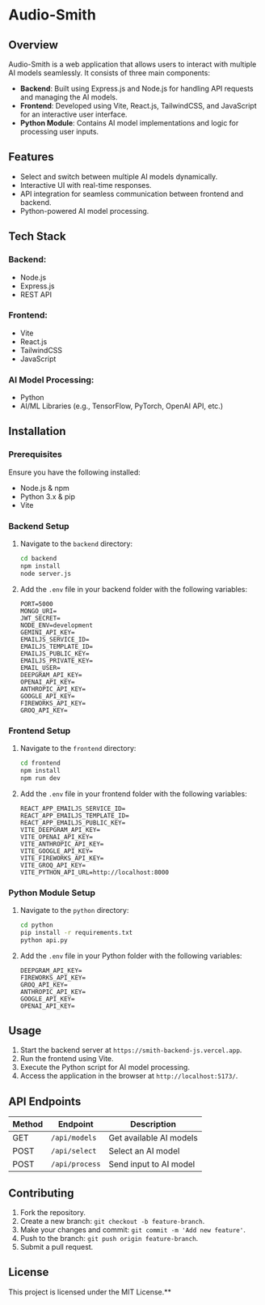 # Audio-Smith

## Overview
Audio-Smith is a web application that allows users to interact with multiple AI models seamlessly. It consists of three main components:
- **Backend**: Built using Express.js and Node.js for handling API requests and managing the AI models.
- **Frontend**: Developed using Vite, React.js, TailwindCSS, and JavaScript for an interactive user interface.
- **Python Module**: Contains AI model implementations and logic for processing user inputs.

## Features
- Select and switch between multiple AI models dynamically.
- Interactive UI with real-time responses.
- API integration for seamless communication between frontend and backend.
- Python-powered AI model processing.

## Tech Stack
### Backend:
- Node.js
- Express.js
- REST API

### Frontend:
- Vite
- React.js
- TailwindCSS
- JavaScript

### AI Model Processing:
- Python
- AI/ML Libraries (e.g., TensorFlow, PyTorch, OpenAI API, etc.)

## Installation
### Prerequisites
Ensure you have the following installed:
- Node.js & npm
- Python 3.x & pip
- Vite

### Backend Setup
1. Navigate to the `backend` directory:
   ```bash
   cd backend
   npm install
   node server.js
   ```
2. Add the `.env` file in your backend folder with the following variables:
   ```env
   PORT=5000
   MONGO_URI=
   JWT_SECRET=
   NODE_ENV=development
   GEMINI_API_KEY=
   EMAILJS_SERVICE_ID=
   EMAILJS_TEMPLATE_ID=
   EMAILJS_PUBLIC_KEY=
   EMAILJS_PRIVATE_KEY=
   EMAIL_USER=
   DEEPGRAM_API_KEY=
   OPENAI_API_KEY=
   ANTHROPIC_API_KEY=
   GOOGLE_API_KEY=
   FIREWORKS_API_KEY=
   GROQ_API_KEY=
   ```

### Frontend Setup
1. Navigate to the `frontend` directory:
   ```bash
   cd frontend
   npm install
   npm run dev
   ```
2. Add the `.env` file in your frontend folder with the following variables:
   ```env
   REACT_APP_EMAILJS_SERVICE_ID=
   REACT_APP_EMAILJS_TEMPLATE_ID=
   REACT_APP_EMAILJS_PUBLIC_KEY=
   VITE_DEEPGRAM_API_KEY=
   VITE_OPENAI_API_KEY=
   VITE_ANTHROPIC_API_KEY=
   VITE_GOOGLE_API_KEY=
   VITE_FIREWORKS_API_KEY=
   VITE_GROQ_API_KEY=
   VITE_PYTHON_API_URL=http://localhost:8000  
   ```

### Python Module Setup
1. Navigate to the `python` directory:
   ```bash
   cd python
   pip install -r requirements.txt
   python api.py
   ```
2. Add the `.env` file in your Python folder with the following variables:
   ```env
   DEEPGRAM_API_KEY=
   FIREWORKS_API_KEY=
   GROQ_API_KEY=
   ANTHROPIC_API_KEY=
   GOOGLE_API_KEY=
   OPENAI_API_KEY=
   ```

## Usage
1. Start the backend server at `https://smith-backend-js.vercel.app`.
2. Run the frontend using Vite.
3. Execute the Python script for AI model processing.
4. Access the application in the browser at `http://localhost:5173/`.

## API Endpoints
| Method | Endpoint | Description |
|--------|----------|-------------|
| GET    | `/api/models` | Get available AI models |
| POST   | `/api/select` | Select an AI model |
| POST   | `/api/process` | Send input to AI model |

## Contributing
1. Fork the repository.
2. Create a new branch: `git checkout -b feature-branch`.
3. Make your changes and commit: `git commit -m 'Add new feature'`.
4. Push to the branch: `git push origin feature-branch`.
5. Submit a pull request.

## License
This project is licensed under the MIT License.**

